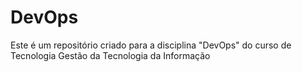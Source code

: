 # DevOps
Este é um repositório criado para a disciplina "DevOps" do curso de Tecnologia Gestão da Tecnologia da Informação
